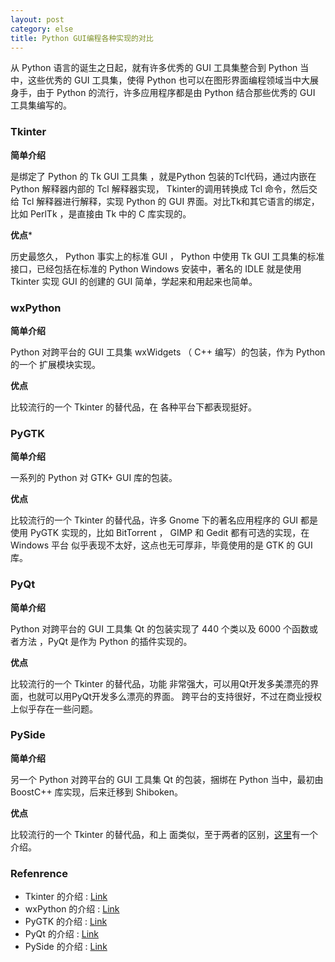```yaml
---
layout: post
category: else
title: Python GUI编程各种实现的对比
---
```


从 Python 语言的诞生之日起，就有许多优秀的 GUI 工具集整合到 Python 当中，这些优秀的 GUI 工具集，使得 Python 也可以在图形界面编程领域当中大展身手，由于 Python 的流行，许多应用程序都是由 Python 结合那些优秀的 GUI 工具集编写的。

### Tkinter

**简单介绍**


是绑定了 Python 的 Tk GUI 工具集 ，就是Python 包装的Tcl代码，通过内嵌在 Python 解释器内部的 Tcl 解释器实现， Tkinter的调用转换成 Tcl 命令，然后交给 Tcl 解释器进行解释，实现 Python 的 GUI 界面。对比Tk和其它语言的绑定，比如 PerlTk ，是直接由 Tk 中的 C 库实现的。 


**优点***

历史最悠久， Python 事实上的标准 GUI ， Python 中使用 Tk GUI 工具集的标准接口，已经包括在标准的 Python Windows 安装中，著名的 IDLE 就是使用 Tkinter 实现 GUI 的创建的 GUI 简单，学起来和用起来也简单。 

### wxPython

**简单介绍**

Python 对跨平台的 GUI 工具集 wxWidgets （ C++ 编写）的包装，作为 Python 的一个 扩展模块实现。

**优点**

比较流行的一个 Tkinter 的替代品，在 各种平台下都表现挺好。

### PyGTK

**简单介绍**

一系列的 Python 对 GTK+ GUI 库的包装。

**优点**

比较流行的一个 Tkinter 的替代品，许多 Gnome 下的著名应用程序的 GUI 都是使用 PyGTK 实现的，比如 BitTorrent ， GIMP
和 Gedit 都有可选的实现，在 Windows 平台 似乎表现不太好，这点也无可厚非，毕竟使用的是 GTK 的 GUI 库。

### PyQt

**简单介绍**

Python 对跨平台的 GUI 工具集 Qt 的包装实现了 440 个类以及 6000 个函数或者方法 ，PyQt 是作为 Python 的插件实现的。

**优点**

比较流行的一个 Tkinter 的替代品，功能 非常强大，可以用Qt开发多美漂亮的界面，也就可以用PyQt开发多么漂亮的界面。
跨平台的支持很好，不过在商业授权上似乎存在一些问题。

### PySide

**简单介绍**

另一个 Python 对跨平台的 GUI 工具集 Qt 的包装，捆绑在 Python 当中，最初由 BoostC++ 库实现，后来迁移到 Shiboken。

**优点**

比较流行的一个 Tkinter 的替代品，和上 面类似，至于两者的区别，[这里](http://qt-project.org/wiki/Differences_Between_PySide_and_PyQt)有一个介绍。


### Refenrence

* Tkinter 的介绍  : [Link](http://en.wikipedia.org/wiki/Tkinter) 
* wxPython 的介绍 : [Link](http://en.wikipedia.org/wiki/WxPython)
* PyGTK 的介绍    : [Link](http://en.wikipedia.org/wiki/PyGTK)
* PyQt 的介绍     : [Link](http://en.wikipedia.org/wiki/PyQt)
* PySide 的介绍   : [Link](http://en.wikipedia.org/wiki/PySide)